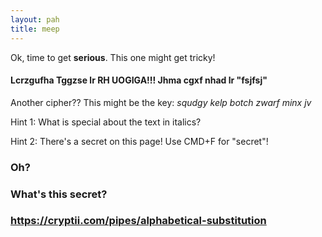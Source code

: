 ```yaml
---
layout: pah
title: meep
---
```


Ok, time to get **serious**. This one might get tricky!

#### Lcrzgufha Tggzse lr RH UOGIGA!!! Jhma cgxf nhad lr "fsjfsj"

Another cipher?? This might be the key: _squdgy kelp botch zwarf minx jv_

Hint 1: What is special about the text in italics?

Hint 2: There's a secret on this page! Use CMD+F for "secret"!

### Oh?
### What's this secret?
### https://cryptii.com/pipes/alphabetical-substitution